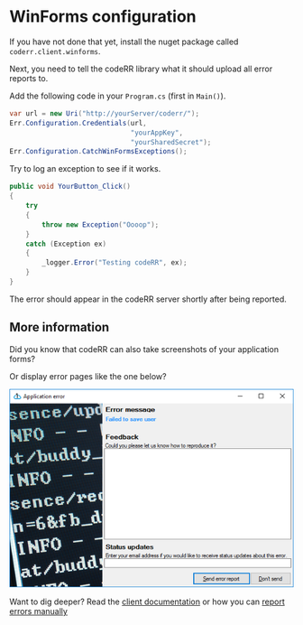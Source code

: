 WinForms configuration
======================

If you have not done that yet, install the nuget package called `coderr.client.winforms`.

Next, you need to tell the codeRR library what it should upload all error reports to.

Add the following code in your `Program.cs` (first in `Main()`).

```csharp
var url = new Uri("http://yourServer/coderr/");
Err.Configuration.Credentials(url, 
                              "yourAppKey", 
                              "yourSharedSecret");
Err.Configuration.CatchWinFormsExceptions();
```

Try to log an exception to see if it works.

```csharp
public void YourButton_Click()
{
    try
    {
        throw new Exception("Oooop");
    }
    catch (Exception ex)
    {
        _logger.Error("Testing codeRR", ex);
    }
}
```

The error should appear in the codeRR server shortly after being reported.

## More information

Did you know that codeRR can also take screenshots of your application forms? 

Or display error pages like the one below?

![](winforms_error_all.png)

Want to dig deeper? Read the [client documentation](index.md) or how you can [report errors manually](../../gettingstarted.md)
